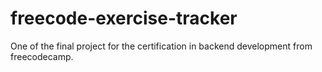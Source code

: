# freecode-exercise-tracker
One of the final project for the certification in backend development from freecodecamp.
